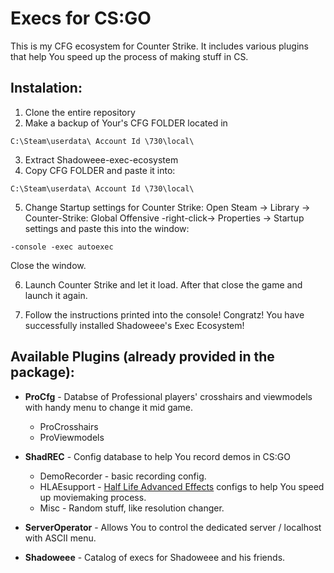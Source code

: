 # Execs for CS:GO
 This is my CFG ecosystem for Counter Strike. It includes various plugins that help You speed up the process of making stuff in CS.
## Instalation:
1. Clone the entire repository
2. Make a backup of Your's CFG FOLDER located in 
```
C:\Steam\userdata\ Account Id \730\local\ 
```
3. Extract Shadoweee-exec-ecosystem
4. Copy CFG FOLDER and paste it into: 
```
C:\Steam\userdata\ Account Id \730\local\ 
```
5. Change Startup settings for Counter Strike:
 Open Steam -> Library -> Counter-Strike: Global Offensive -right-click-> Properties -> Startup settings 
 and paste this into the window:
```
-console -exec autoexec
```
 Close the window.
 
6. Launch Counter Strike and let it load. After that close the game and launch it again.

7. Follow the instructions printed into the console! 
Congratz! You have successfully installed Shadoweee's Exec Ecosystem!

## Available Plugins (already provided in the package):
* **ProCfg** - Databse of Professional players' crosshairs and viewmodels with handy menu to change it mid game.
   - ProCrosshairs
   - ProViewmodels

* **ShadREC** - Config database to help You record demos in CS:GO
  - DemoRecorder - basic recording config.
  - HLAEsupport - [Half Life Advanced Effects](https://github.com/advancedfx/advancedfx/) configs to help You speed up moviemaking process.
  - Misc - Random stuff, like resolution changer.
  
* **ServerOperator** - Allows You to control the dedicated server / localhost with ASCII menu.

* **Shadoweee** - Catalog of execs for Shadoweee and his friends.